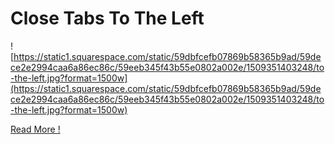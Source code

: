 # Close Tabs To The Left

![https://static1.squarespace.com/static/59dbfcefb07869b58365b9ad/59dece2e2994caa6a86ec86c/59eeb345f43b55e0802a002e/1509351403248/to-the-left.jpg?format=1500w](https://static1.squarespace.com/static/59dbfcefb07869b58365b9ad/59dece2e2994caa6a86ec86c/59eeb345f43b55e0802a002e/1509351403248/to-the-left.jpg?format=1500w)

[Read More !](https://github.com/Microsoft/vscode/issues/43119)
